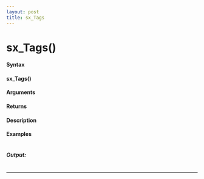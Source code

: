 ```yaml
---
layout: post
title: sx_Tags
---
```


# sx_Tags()


#### Syntax

#### sx_Tags()

#### Arguments

#### Returns

#### Description

#### Examples

```

```

##### Output:

```

```

---